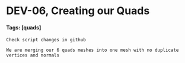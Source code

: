 # DEV-06, Creating our Quads
#### Tags: [quads]

    Check script changes in github
    
    We are merging our 6 quads meshes into one mesh with no duplicate vertices and normals